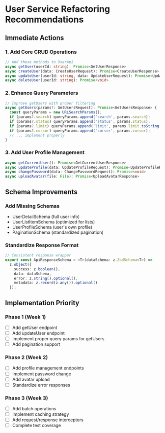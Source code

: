# User Service Refactoring Recommendations

## Immediate Actions

### 1. Add Core CRUD Operations
```typescript
// Add these methods to UserApi
async getUser(userId: string): Promise<GetUserResponse>
async createUser(data: CreateUserRequest): Promise<CreateUserResponse>
async updateUser(userId: string, data: UpdateUserRequest): Promise<UpdateUserResponse>
async deleteUser(userId: string): Promise<void>
```

### 2. Enhance Query Parameters
```typescript
// Improve getUsers with proper filtering
async getUsers(params?: GetUsersRequest): Promise<GetUsersResponse> {
  const queryParams = new URLSearchParams();
  if (params?.search) queryParams.append('search', params.search);
  if (params?.status) queryParams.append('status', params.status);
  if (params?.limit) queryParams.append('limit', params.limit.toString());
  if (params?.cursor) queryParams.append('cursor', params.cursor);
  // ... implement properly
}
```

### 3. Add User Profile Management
```typescript
async getCurrentUser(): Promise<GetCurrentUserResponse>
async updateProfile(data: UpdateProfileRequest): Promise<UpdateProfileResponse>
async changePassword(data: ChangePasswordRequest): Promise<void>
async uploadAvatar(file: File): Promise<UploadAvatarResponse>
```

## Schema Improvements

### Add Missing Schemas
- UserDetailSchema (full user info)
- UserListItemSchema (optimized for lists)
- UserProfileSchema (user's own profile)
- PaginationSchema (standardized pagination)

### Standardize Response Format
```typescript
// Consistent response wrapper
export const ApiResponseSchema = <T>(dataSchema: z.ZodSchema<T>) => 
  z.object({
    success: z.boolean(),
    data: dataSchema,
    error: z.string().optional(),
    metadata: z.record(z.any()).optional()
  });
```

## Implementation Priority

### Phase 1 (Week 1)
- [ ] Add getUser endpoint
- [ ] Add updateUser endpoint
- [ ] Implement proper query params for getUsers
- [ ] Add pagination support

### Phase 2 (Week 2)
- [ ] Add profile management endpoints
- [ ] Implement password change
- [ ] Add avatar upload
- [ ] Standardize error responses

### Phase 3 (Week 3)
- [ ] Add batch operations
- [ ] Implement caching strategy
- [ ] Add request/response interceptors
- [ ] Complete test coverage